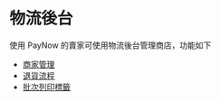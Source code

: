 # 物流後台

使用 PayNow 的賣家可使用物流後台管理商店，功能如下
- [商家管理](./store-management.md)
- [退貨流程](./return.md)
- [批次列印標籤](./print-tag.md)